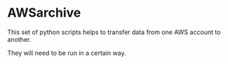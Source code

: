 AWSarchive
==========

This set of python scripts helps to transfer data from one AWS account to another.

They will need to be run in a certain way.
